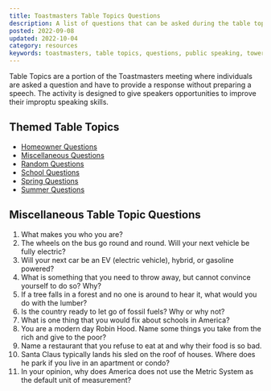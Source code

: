 ```yaml
---
title: Toastmasters Table Topics Questions
description: A list of questions that can be asked during the table topics section of Toastmasters meeting
posted: 2022-09-08
updated: 2022-10-04
category: resources
keywords: toastmasters, table topics, questions, public speaking, tower toastmasters
---
```


Table Topics are a portion of the Toastmasters meeting where individuals are asked a question and have to 
provide a response without preparing a speech. The activity is designed to give speakers opportunities to
improve their improptu speaking skills.

## Themed Table Topics

* [Homeowner Questions](/lifestyle/2023.07.25-table-topics-toastmasters)
* [Miscellaneous Questions](#miscellaneous-table-topic-questions)
* [Random Questions](/lifestyle/2023.10.10-toastmasters-table-topics)
* [School Questions](/lifestyle/2022.08.02-table-topics-related-to-school)
* [Spring Questions](/lifestyle/2023.04.17-toastmasters-table-topics)
* [Summer Questions](/lifestyle/2021.06.29-table-topics-questions)

## Miscellaneous Table Topic Questions

1. What makes you who you are?
2. The wheels on the bus go round and round. Will your next vehicle be fully electric?
3. Will your next car be an EV (electric vehicle), hybrid, or gasoline powered?
4. What is something that you need to throw away, but cannot convince yourself to do so? Why?
5. If a tree falls in a forest and no one is around to hear it, what would you do with the lumber?
6. Is the country ready to let go of fossil fuels? Why or why not?
7. What is one thing that you would fix about schools in America?
8. You are a modern day Robin Hood. Name some things you take from the rich and give to the poor?
9. Name a restaurant that you refuse to eat at and why their food is so bad. 
10. Santa Claus typically lands his sled on the roof of houses. Where does he park if you live in an apartment or condo?
11. In your opinion, why does America does not use the Metric System as the default unit of measurement?
